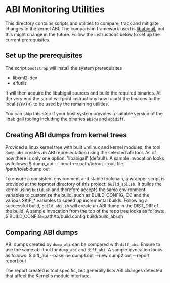 ABI Monitoring Utilities
========================

This directory contains scripts and utilities to compare, track and mitigate
changes to the kernel ABI. The comparison framework used is
[libabigail](https://sourceware.org/libabigail/), but this might change in the
future. Follow the instructions below to set up the current prerequisites.

Set up the prerequisites
------------------------
The script `bootstrap` will install the system prerequisites
 - libxml2-dev
 - elfutils

It will then acquire the libabigail sources and build the required binaries.
At the very end the script will print instructions how to add the binaries to
the local `${PATH}` to be used by the remaining utilities.

You can skip this step if your host system provides a suitable version of the
libabigail tooling including the binaries `abidw` and `abidiff`.


Creating ABI dumps from kernel trees
------------------------------------
Provided a linux kernel tree with built vmlinux and kernel modules, the tool
`dump_abi` creates an ABI representation using the selected abi tool. As of now
there is only one option: 'libabigail' (default). A sample invocation looks as
follows:
  $ dump_abi --linux-tree path/to/out --out-file /path/to/abidump.out

To ensure a consistent environment and stable toolchain, a wrapper script is
provided at the topmost directory of this project: `build_abi.sh`. It builds
the kernel using `build.sh` and therefore accepts the same environment
variables to customize the build, such as BUILD_CONFIG, CC and the various
SKIP_* variables to speed up incremental builds. Following a successful build,
`build_abi.sh` will create an ABI dump in the DIST_DIR of the build. A sample
invocation from the top of the repo tree looks as follows:
  $ BUILD_CONFIG=path/to/build.config build/build_abi.sh

Comparing ABI dumps
-------------------
ABI dumps created by `dump_abi` can be compared with `diff_abi`. Ensure to use
the same abi-tool for `dump_abi` and `diff_abi`. A sample invocation looks as
follows:
  $ diff_abi --baseline dump1.out --new dump2.out --report report.out

The report created is tool specific, but generally lists ABI changes detected
that affect the Kernel's module interface.

